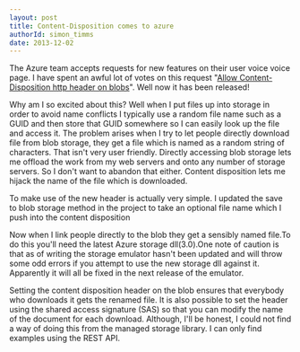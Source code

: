 ```yaml
---
layout: post
title: Content-Disposition comes to azure
authorId: simon_timms
date: 2013-12-02
---
```


The Azure team accepts requests for new features on their user voice voice page. I have spent an awful lot of votes on this request "[Allow Content-Disposition http header on blobs](http://feedback.windowsazure.com/forums/217298-storage/suggestions/3866819-allow-content-disposition-http-header-on-blobs)". Well now it has been released!

Why am I so excited about this? Well when I put files up into storage in order to avoid name conflicts I typically use a random file name such as a GUID and then store that GUID somewhere so I can easily look up the file and access it. The problem arises when I try to let people directly download file from blob storage, they get a file which is named as a random string of characters. That isn't very user friendly. Directly accessing blob storage lets me offload the work from my web servers and onto any number of storage servers. So I don't want to abandon that either. Content disposition lets me hijack the name of the file which is downloaded.

To make use of the new header is actually very simple. I updated the save to blob storage method in the project to take an optional file name which I push into the content disposition

<script src='https://gist.github.com/stimms/7728795.js'></script>

Now when I link people directly to the blob they get a sensibly named file.To do this you'll need the latest Azure storage dll(3.0).One note of caution is that as of writing the storage emulator hasn't been updated and will throw some odd errors if you attempt to use the new storage dll against it. Apparently it will all be fixed in the next release of the emulator.

Setting the content disposition header on the blob ensures that everybody who downloads it gets the renamed file. It is also possible to set the header using the shared access signature (SAS) so that you can modify the name of the document for each download. Although, I'll be honest, I could not find a way of doing this from the managed storage library. I can only find examples using the REST API.






